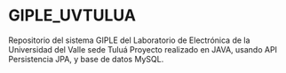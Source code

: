 # GIPLE_UVTULUA
Repositorio del sistema GIPLE del Laboratorio de Electrónica de la Universidad del Valle sede Tuluá 
Proyecto realizado en JAVA, usando API Persistencia JPA, y base de datos MySQL.
